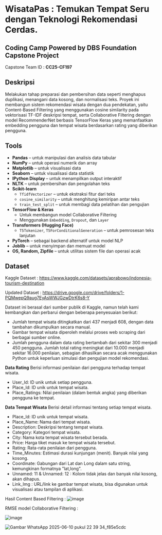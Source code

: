 # WisataPas : Temukan Tempat Seru dengan Teknologi Rekomendasi Cerdas.

## Coding Camp Powered by DBS Foundation Capstone Project
Capstone Team ID : **CC25-CF197**

## Deskripsi
Melakukan tahap preparasi dan pembersihan data seperti menghapus duplikasi, menangani data kosong, dan normalisasi teks. Proyek ini membangun sistem rekomendasi wisata dengan dua pendekatan, yaitu Content-Based Filtering yang menggunakan cosine similarity pada vektorisasi TF-IDF deskripsi tempat, serta Collaborative Filtering dengan model RecommenderNet berbasis TensorFlow Keras yang memanfaatkan embedding pengguna dan tempat wisata berdasarkan rating yang diberikan pengguna.

## Tools 
* **Pandas** – untuk manipulasi dan analisis data tabular
* **NumPy** – untuk operasi numerik dan array
* **Matplotlib** – untuk visualisasi data
* **Seaborn** – untuk visualisasi data statistik
* **IPython Display** – untuk menampilkan output interaktif
* **NLTK** – untuk pembersihan dan pengolahan teks
* **Scikit-learn**
  * `TfidfVectorizer` – untuk ekstraksi fitur dari teks
  * `cosine_similarity` – untuk menghitung kemiripan antar teks
  * `train_test_split` – untuk membagi data pelatihan dan pengujian
* **TensorFlow & Keras**
  * Untuk membangun model Collaborative Filtering 
  * Menggunakan `Embedding`, `Dropout`, dan `Layer`
* **Transformers (Hugging Face)**
  * `T5Tokenizer`, `T5ForConditionalGeneration` – untuk pemrosesan teks lanjutan
* **PyTorch** – sebagai backend alternatif untuk model NLP
* **Joblib** – untuk menyimpan dan memuat model
* **OS, Random, Zipfile** – untuk utilitas sistem file dan operasi acak

## Dataset

Kaggle Dataset : https://www.kaggle.com/datasets/aprabowo/indonesia-tourism-destination 

Updated Dataset : https://drive.google.com/drive/folders/1-PQMwepQ9aug7EyAsWWJGzwDtrK6s8-Y 

Dataset ini berasal dari sumber publik di Kaggle, namun telah kami kembangkan dan perbarui dengan beberapa penyesuaian berikut:
- Jumlah tempat wisata ditingkatkan dari 437 menjadi 608, dengan data tambahan dikumpulkan secara manual.
- Gambar tempat wisata diperoleh melalui proses web scraping dari berbagai sumber online.
- Jumlah pengguna dalam data rating bertambah dari sekitar 300 menjadi 450 pengguna. Jumlah total rating meningkat dari 10.000 menjadi sekitar 16.000 penilaian, sebagian dihasilkan secara acak menggunakan Python untuk keperluan simulasi dan pengujian model rekomendasi.
  
**Data Rating**
Berisi informasi penilaian dari pengguna terhadap tempat wisata.
- User_Id: ID unik untuk setiap pengguna.
- Place_Id: ID unik untuk tempat wisata.
- Place_Ratings: Nilai penilaian (dalam bentuk angka) yang diberikan pengguna ke tempat.

**Data Tempat Wisata**
Berisi detail informasi tentang setiap tempat wisata.
- 	Place_Id: ID unik untuk tempat wisata.
- 	Place_Name: Nama dari tempat wisata.
- 	Description: Deskripsi tentang tempat wisata.
- 	Category: Kategori tempat wisata.
- 	City: 	Nama kota tempat wisata tersebut berada.
- 	Price: Harga tiket masuk ke tempat wisata tersebut.
- 	Rating: Rata-rata penilaian dari pengguna.
- 	Time_Minutes: Estimasi durasi kunjungan (menit). Banyak nilai yang kosong.
- 	Coordinate: 	Gabungan dari Lat dan Long dalam satu string, kemungkinan formatnya "lat,long".
- 	Unnamed: 11 & Unnamed: 12	: Kolom tidak jelas dan banyak nilai kosong, akan dihapus.
- 	Link_Img : URL/link ke gambar tempat wisata, bisa digunakan untuk visualisasi atau tampilan di aplikasi.

Hasil Content Based Filtering :
![image](https://github.com/user-attachments/assets/d9e2ea1b-4a3a-4174-9cce-786cf34dd7ba)

RMSE model Collaborative Filtering :

![image](https://github.com/user-attachments/assets/8ee063cd-9fb6-4ba2-91eb-a1b8f117a347)

![Gambar WhatsApp 2025-06-10 pukul 22 39 34_f85e5cdc](https://github.com/user-attachments/assets/3376ddbb-0e01-4f37-b308-31c115abd856)


